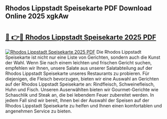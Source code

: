 ## Rhodos Lippstadt Speisekarte PDF Download Online 2025 xgkAw

# <h2><a href="http://gc9vmbt.nevu.top/?p=Rhodos+Lippstadt+Speisekarte">🔗 👉🔴 Rhodos Lippstadt Speisekarte 2025 PDF</a></h2>

[![Rhodos Lippstadt Speisekarte 2025 PDF](https://i.imgur.com/dBaPXMq.png)](http://gc9vmbt.nevu.top/?p=Rhodos+Lippstadt+Speisekarte)
Die Rhodos Lippstadt Speisekarte ist nicht nur eine Liste von Gerichten, sondern auch die Kunst der Wahl. Wenn Sie nach einem leichten und frischen Gericht suchen, empfehlen wir Ihnen, unsere Salate aus unserer Salatabteilung auf der Rhodos Lippstadt Speisekarte unseres Restaurants zu probieren. Für diejenigen, die Fleisch bevorzugen, bieten wir eine Auswahl an Gerichten auf der Rhodos Lippstadt Speisekarte an: Rindfleisch, Schweinefleisch, Huhn und Fisch. Unseren Auserwählten bieten wir Gourmet-Gerichte wie Schaschlik und Steak an, die bei lebendem Feuer zubereitet werden. In jedem Fall sind wir bereit, Ihnen bei der Auswahl der Speisen auf der Rhodos Lippstadt Speisekarte zu helfen und Ihnen einen komfortablen und angenehmen Service zu bieten.

